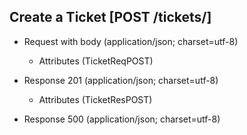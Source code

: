 ## Create a Ticket [POST /tickets/]

+ Request with body (application/json; charset=utf-8)

    + Attributes (TicketReqPOST)

    <!-- include(../auth/authHeader.md) -->

+ Response 201 (application/json; charset=utf-8)

    + Attributes (TicketResPOST)

+ Response 500 (application/json; charset=utf-8)
